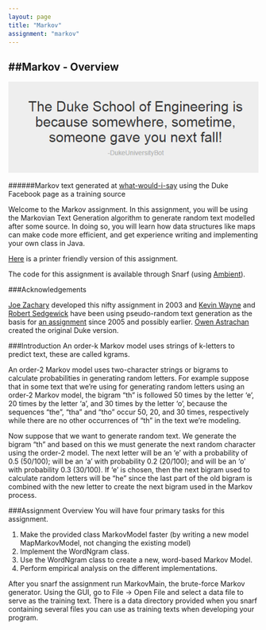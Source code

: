 ```yaml
---
layout: page
title: "Markov"
assignment: "markov"
---
```


##Markov - Overview
---

<img src="img/whatwouldisay_example.png" alt="what-would-i-say.com">

######Markov text generated at [what-would-i-say](http:\\www.what-would-i-say.com) using the Duke Facebook page as a training source

Welcome to the Markov assignment. In this assignment, you will be using the Markovian Text Generation algorithm to generate random text modelled after some source. In doing so, you will learn how data structures like maps can make code more efficient, and get experience writing and implementing your own class in Java.

[Here](/markov/printer-friendly) is a printer friendly version of this assignment.

The code for this assignment is available through Snarf (using [Ambient](https://www.cs.duke.edu/csed/ambient/)).

###Acknowledgements

[Joe Zachary](https://www.cs.utah.edu/~zachary/) developed this nifty assignment in 2003 and [Kevin Wayne](https://www.cs.princeton.edu/~wayne/contact/) and [Robert Sedgewick](https://www.cs.princeton.edu/~rs/) have been using pseudo-random text generation as the basis for [an assignment](http://www.cs.princeton.edu/courses/archive/fall08/cos226/assignments/model.html) since 2005 and possibly earlier. [Owen Astrachan](https://www.cs.duke.edu/~ola/) created the original Duke version.

###Introduction
An order-k Markov model uses strings of k-letters to predict text, these are called kgrams.

An order-2 Markov model uses two-character strings or bigrams to calculate probabilities in generating random letters. For example suppose that in some text that we’re using for generating random letters using an order-2 Markov model, the bigram “th” is followed 50 times by the letter ‘e’, 20 times by the letter ‘a’, and 30 times by the letter ‘o’, because the sequences “the”, “tha” and “tho” occur 50, 20, and 30 times, respectively while there are no other occurrences of “th” in the text we’re modeling. 

Now suppose that we want to generate random text. We generate the bigram “th” and based on this we must generate the next random character using the order-2 model. The next letter will be an ‘e’ with a probability of 0.5 (50/100); will be an ‘a’ with probability 0.2 (20/100); and will be an ‘o’ with probability 0.3 (30/100). If ‘e’ is chosen, then the next bigram used to calculate random letters will be “he” since the last part of the old bigram is combined with the new letter to create the next bigram used in the Markov process.	

###Assignment Overview
You will have four primary tasks for this assignment. 

<ol>
<li>Make the provided class MarkovModel faster (by writing a new model MapMarkovModel, not changing the existing model)</li>
<li>Implement the WordNgram class.</li>
<li>Use the WordNgram class to create a new, word-based Markov Model. </li>
<li>Perform empirical analysis on the different implementations. </li>
</ol>


After you snarf the assignment run MarkovMain, the brute-force Markov generator. Using the GUI, go to File -> Open File and select a data file to serve as the training text. There is a data directory provided when you snarf containing several files you can use as training texts when developing your program.